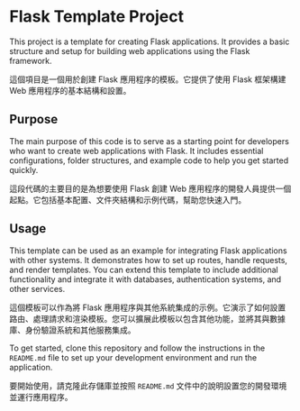 # Flask Template Project

This project is a template for creating Flask applications. It provides a basic structure and setup for building web applications using the Flask framework.

這個項目是一個用於創建 Flask 應用程序的模板。它提供了使用 Flask 框架構建 Web 應用程序的基本結構和設置。

## Purpose

The main purpose of this code is to serve as a starting point for developers who want to create web applications with Flask. It includes essential configurations, folder structures, and example code to help you get started quickly.

這段代碼的主要目的是為想要使用 Flask 創建 Web 應用程序的開發人員提供一個起點。它包括基本配置、文件夾結構和示例代碼，幫助您快速入門。

## Usage

This template can be used as an example for integrating Flask applications with other systems. It demonstrates how to set up routes, handle requests, and render templates. You can extend this template to include additional functionality and integrate it with databases, authentication systems, and other services.

這個模板可以作為將 Flask 應用程序與其他系統集成的示例。它演示了如何設置路由、處理請求和渲染模板。您可以擴展此模板以包含其他功能，並將其與數據庫、身份驗證系統和其他服務集成。

To get started, clone this repository and follow the instructions in the `README.md` file to set up your development environment and run the application.

要開始使用，請克隆此存儲庫並按照 `README.md` 文件中的說明設置您的開發環境並運行應用程序。
